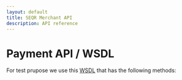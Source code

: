 ```yaml
---
layout: default
title: SEQR Merchant API
description: API reference
---
```


# Payment API / WSDL

For test prupose we use this [WSDL](http://extdev4.seqr.se/extclientproxy/service/v2?wsdl) that has the following methods: 




